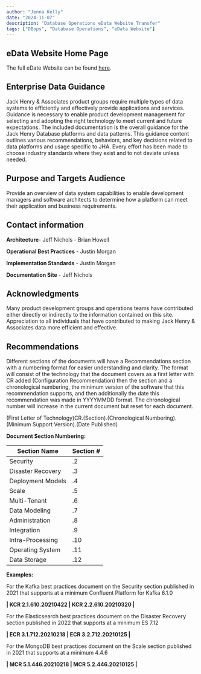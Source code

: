 ```yaml
---
author: "Jenna Kelly"
date: "2024-11-07"
description: "Database Operations eData Website Transfer"
tags: ["DBops", "Database Operations", "eData Website"]
---
```


## eData Website Home Page

The full eDate Website can be found [here](https://eadata.azurewebsites.net/edata-website/).

## Enterprise Data Guidance

Jack Henry & Associates product groups require multiple types of data systems to efficiently and effectively provide applications and services. Guidance is necessary to enable product development management for selecting and adopting the right technology to meet current and future expectations. The included documentation is the overall guidance for the Jack Henry Database platforms and data patterns. This guidance content outlines various recommendations, behaviors, and key decisions related to data platforms and usage specific to JHA. Every effort has been made to choose industry standards where they exist and to not deviate unless needed.

## Purpose and Targets Audience
  
Provide an overview of data system capabilities to enable development managers and software architects to determine how a platform can meet their application and business requirements.

## Contact information
**Architecture**- Jeff Nichols - Brian Howell

**Operational Best Practices** - Justin Morgan

**Implementation Standards** - Justin Morgan

**Documentation Site** - Jeff Nichols


## Acknowledgments

Many product development groups and operations teams have contributed either directly or indirectly to the information contained on this site. Appreciation to all individuals that have contributed to making Jack Henry & Associates data more efficient and effective.

## Recommendations

Different sections of the documents will have a Recommendations section with a numbering format for easier understanding and clarity. The format will consist of the technology that the document covers as a first letter with CR added (Configuration Recommendation) then the section and a chronological numbering, the minimum version of the software that this recommendation supports, and then additionally the date this recommendation was made in YYYYMMDD format. The chronological number will increase in the current document but reset for each document.

(First Letter of Technology)CR.(Section).(Chronological Numbering).(Minimum Support Version).(Date Published)

**Document Section Numbering:**

| Section Name | Section # | 
| --- | --- |
| Security | .2 |
| Disaster Recovery| .3 |
| Deployment Models | .4 |
| Scale | .5 |
| Multi-Tenant | .6 |
| Data Modeling | .7 |
| Administration | .8 |
| Integration | .9 |
| Intra-Processing | .10 |
| Operating System | .11 |
| Data Storage | .12 |

**Examples:**

For the Kafka best practices document on the Security section published in 2021 that supports at a minimum Confluent Platform for Kafka 6.1.0

**| KCR 2.1.610.20210422 | KCR 2.2.610.20210320 |**

For the Elasticsearch best practices document on the Disaster Recovery section published in 2022 that supports at a minimum ES 7.12

**| ECR 3.1.712.20210218 | ECR 3.2.712.20210125 |**

For the MongoDB best practices document on the Scale section published in 2021 that supports at a minimum 4.4.6

**| MCR 5.1.446.20210218 | MCR 5.2.446.20210125 |**
